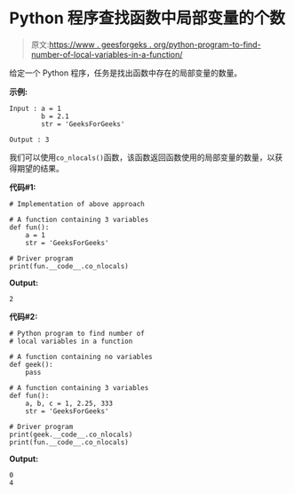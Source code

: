 # Python 程序查找函数中局部变量的个数

> 原文:[https://www . geesforgeks . org/python-program-to-find-number-of-local-variables-in-a-function/](https://www.geeksforgeeks.org/python-program-to-find-number-of-local-variables-in-a-function/)

给定一个 Python 程序，任务是找出函数中存在的局部变量的数量。

**示例:**

```
Input : a = 1
        b = 2.1
        str = 'GeeksForGeeks'

Output : 3

```

我们可以使用`co_nlocals()`函数，该函数返回函数使用的局部变量的数量，以获得期望的结果。

**代码#1:**

```
# Implementation of above approach

# A function containing 3 variables 
def fun():
    a = 1
    str = 'GeeksForGeeks'

# Driver program
print(fun.__code__.co_nlocals)
```

**Output:**

```
2

```

**代码#2:**

```
# Python program to find number of
# local variables in a function

# A function containing no variables 
def geek():
    pass

# A function containing 3 variables 
def fun():
    a, b, c = 1, 2.25, 333
    str = 'GeeksForGeeks'

# Driver program
print(geek.__code__.co_nlocals)
print(fun.__code__.co_nlocals)
```

**Output:**

```
0
4

```